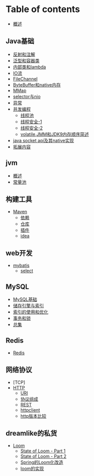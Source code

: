# Table of contents

* [概述](README.md)

## Java基础
* [反射和注解](java基础/反射和注解.md)
* [泛型和容器类](java基础/泛型和容器类.md)
* [内部类和lambda](java基础/内部类和lambda.md)
* [IO流](java基础/io流.md)
* [FileChannel](java基础/FileChannel.md)
* [ByteBuffer和native内存](java基础/ByteBuffer和native内存.md)
* [MMap](java基础/Mmap.md)
* [selector与nio](java基础/selector.md)
* [异常](java基础/异常.md)
* [并发编程](java基础/多线程和并发导论.md)
  * [线程池](java基础/线程池.md)
  * [线程安全-1](java基础/线程安全(1).md)
  * [线程安全-2](java基础/线程安全(2).md)
  * [volatile,JMM和JDK9内存顺序简述](java基础/volatile，JMM和jdk9内存顺序简论.md)
* [java socket api及其native实现](java基础/socket.md)
* [拓展内容](java基础/拓展内容.md)

## jvm

- [概述](jvm/JVM概述)
- [常量池](jvm/常量池)

## 构建工具

* [Maven](构建工具/maven_get_start.md)
  * [依赖](构建工具/maven_dependencies.md) 
  * [仓库](构建工具/maven_repositories.md)
  * [插件](构建工具/maven_plugin.md)
  * [idea](构建工具/maven_idea.md)

## web开发

- [mybatis](mybatis/get-start.md)
  - [select](mybatis/select.md)

## MySQL

  * [MySQL基础](MySQL/MySQL基础.md)
  * [储存引擎与索引](MySQL/MySQL高级-1存储引擎与索引.md)
  * [索引的使用和优化](MySQL/MySQL高级-2索引的使用和优化.md)
  * [事务和锁](MySQL/MySQL高级-3事务和锁.md)
  * [总集](MySQL/MySQL高级-总集.md)

## Redis
* [Redis](redis/Redis%E7%AC%94%E8%AE%B0.md)

## 网络协议
* [TCP]
* [HTTP](网络协议/http/http(1)概述.md)
  * [URI](网络协议/http/http(2)uri.md)
  * [协议组成](网络协议/http/http(3)协议构成.md)
  * [REST](网络协议/http/http(4)restful.md)
  * [httpclient](网络协议/http/http(5)jdk的httpclient.md)
  * [http版本比较](网络协议/http/http(6)http版本比较.md)

## dreamlike的私货
* [Loom](dreamlike的私货/Project%20Loom%20Java虚拟机的纤程和计算续体.md)
  * [State of Loom - Part 1](/dreamlike的私货/state_of_loom_part1.md)
  * [State of Loom - Part 2](/dreamlike的私货/state_of_loom_part2.md)
  * [Spring的Loom化改造](dreamlike的私货/Spring的loom化改造.md)
  * [loom的实现](dreamlike的私货/loom的实现.md)
